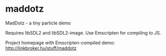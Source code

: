 # maddotz
MadDotz - a tiny particle demo

Requires libSDL2 and libSDL2-image. Use Emscripten for compiling to JS.

Project homepage with Emscripten-compiled demo: http://linkbroker.hu/stuff/maddotz
